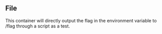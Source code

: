 ## File

This container will directly output the flag in the environment variable to /flag through a script as a test.
